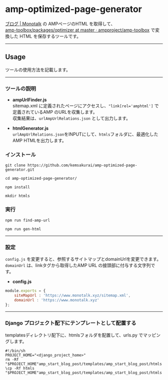 # amp-optimized-page-generator       

[ブログ | Monotalk](https://www.monotalk.xyz/) の AMPページのHTML を取得して、    
[amp-toolbox/packages/optimizer at master · ampproject/amp-toolbox](https://github.com/ampproject/amp-toolbox/tree/master/packages/optimizer) で変換した HTML を保存するツールです。     


-----------------------------------------------------
## Usage            

ツールの使用方法を記載します。     

------------
### ツールの説明       

* **ampUrlFinder.js**        
sitemap.xml に定義されたページにアクセスし、`"link[rel='amphtml']` で定義されているAMP のURLを収集します。    
収集結果は、`urlAmpUrlRelations.json` として出力します。    

* **htmlGenerator.js**      
`urlAmpUrlRelations.json`をINPUTにして、`htmls`フォルダに、最適化した AMP HTMLを出力します。   

### インストール
```console
git clone https://github.com/kemsakurai/amp-optimized-page-generator.git
```

```console
cd amp-optimized-page-generator/
```

```console
npm install
```

```console
mkdir htmls
```

### 実行    

```console
npm run find-amp-url
```

```console
npm run gen-html
```

------------
### 設定      

`config.js` を変更すると、参照するサイトマップとdomainUrlを変更できます。      
`domainUrl` は、linkタグから取得したAMP URL の接頭部に付与する文字列です。       

* **config.js**   
```javascript
module.exports = {
    siteMapUrl : 'https://www.monotalk.xyz/sitemap.xml',
    domainUrl : 'https://www.monotalk.xyz'
};
```

------------
### Django プロジェクト配下にテンプレートとして配置する    
templatesディレクトリ配下に、htmlsフォルダを配置して、urls.py でマッピングします。     
```console
#!/bin/sh
PROJECT_HOME="<django_project_home>"
rm -Rf "$PROJECT_HOME"amp_start_blog_post/templates/amp_start_blog_post/htmls
\cp -Rf htmls "$PROJECT_HOME"amp_start_blog_post/templates/amp_start_blog_post/htmls
````

